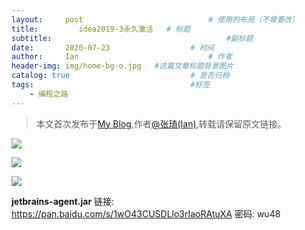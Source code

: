 ```yaml
---
layout:     post             				# 使用的布局（不需要改）
title:         idea2019-3永久激活   # 标题 
subtitle:    					  				#副标题
date:       2020-07-23 					# 时间
author:     Ian                  			# 作者
header-img: img/home-bg-o.jpg	#这篇文章标题背景图片
catalog: true                        	# 是否归档
tags:                              		#标签
    - 编程之路
---
```


> 本文首次发布于[My Blog](http://uniquezhangqi.top),作者[@张琦(Ian)](http://uniquezhangqi.top/about/),转载请保留原文链接。



![](https://tva1.sinaimg.cn/large/007S8ZIlgy1gh159eelqtj30hv0b3q3i.jpg)

![](https://tva1.sinaimg.cn/large/007S8ZIlgy1gh159l9pvqj30di0gfjsx.jpg)

![](https://tva1.sinaimg.cn/large/007S8ZIlgy1gh1599t9htj30ia04jjra.jpg)

**jetbrains-agent.jar**    链接: https://pan.baidu.com/s/1wO43CUSDLlo3rIaoRAtuXA  密码: wu48
